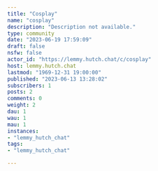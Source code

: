 ```yaml
---
title: "Cosplay" 
name: "cosplay"
description: "Description not available."
type: community
date: "2023-06-19 17:59:09"
draft: false
nsfw: false
actor_id: "https://lemmy.hutch.chat/c/cosplay"
host: lemmy.hutch.chat
lastmod: "1969-12-31 19:00:00"
published: "2023-06-13 13:28:02"
subscribers: 1
posts: 2
comments: 0
weight: 2
dau: 1
wau: 1
mau: 1
instances:
- "lemmy_hutch_chat"
tags: 
- "lemmy_hutch_chat"

---
```

